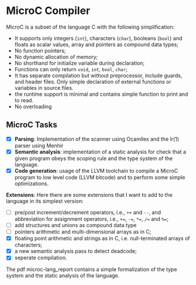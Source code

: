 # MicroC Compiler

MicroC is a subset of the language C with the following simplification:

* It supports only integers (`int`), characters (`char`), booleans (`bool`) and floats as scalar values, array and pointers as compound data types;
* No function pointers;
* No dynamic allocation of memory;
* No shorthand for initialize variable during declaration;
* Functions can only return `void`, `int`, `bool`, `char`;
* It has separate compilation but without preprocessor, include guards, and header files. Only simple declaration of external functions or variables in source files.
* the runtime support is minimal and contains simple function to print and to read.
* No overloading

## MicroC Tasks
- [x] **Parsing**: Implementation of the scanner using Ocamllex and the lr(1) parser using Menhir
- [x] **Semantic analysis**: implementation of a static analysis for check that a given program obeys the scoping rule and the type system of the language.
- [x] **Code generation**: usage of the LLVM toolchain to compile a MicroC program to low level code (LLVM bitcode) and to perform some simple optimizations.

**Extensions**:
Here there are some extensions that I want to add to the language in its simplest version:
- [ ] pre/post increment/decrement operators, i.e., `++` and `--`, and  abbreviation for assignment operators, i.e., `+=`, `-=`, `*=`, `/=` and `%=`;
- [ ] add structures and unions as compound data type
- [ ] pointers arithmetic and multi-dimensional arrays as in C;
- [x] floating point arithmetic and strings as in C, i.e. null-terminated arrays of characters;
- [x] a new semantic analysis pass to detect deadcode;
- [x] seperate compilation.

The pdf microc-lang_report contains a simple formalization of the type system and the static analysis of the language.
